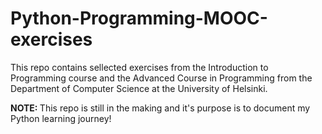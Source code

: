 # Python-Programming-MOOC-exercises
<p>This repo contains sellected exercises from the Introduction to Programming course and the Advanced Course in Programming from the Department of Computer Science at the University of Helsinki.</p>
<p><b>NOTE: </b>This repo is still in the making and it's purpose is to document my Python learning journey!</p>
